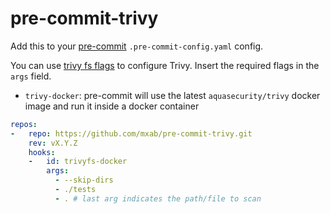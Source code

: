# pre-commit-trivy

Add this to your [pre-commit](https://pre-commit.com/) `.pre-commit-config.yaml` config.

You can use [trivy fs flags](https://aquasecurity.github.io/trivy/v0.34/docs/vulnerability/scanning/filesystem/) to configure Trivy.
Insert the required flags in the `args` field.

- `trivy-docker`: pre-commit will use the latest `aquasecurity/trivy` docker image and run it inside a docker container

```yaml
repos:
-   repo: https://github.com/mxab/pre-commit-trivy.git
    rev: vX.Y.Z
    hooks:
    -   id: trivyfs-docker
        args:
          - --skip-dirs
          - ./tests
          - . # last arg indicates the path/file to scan
```